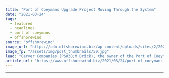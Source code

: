 ```yaml
---
title: "Port of Coeymans Upgrade Project Moving Through the System"
date: "2021-03-24"
tags: 
  - featured
  - headlines
  - port of coeymans
  - offshorewind
source: "offshorewind"
image_url: "https://cdn.offshorewind.biz/wp-content/uploads/sites/2/2021/03/24132003/Port-of-Coeymans_OVERALL-SITE-PLAN_-c-Carver-Companies.jpg"
image_fp: "/assets/img/post_thumbnails/50.jpg"
lead: "Carver Companies (P&#38;M Brick), the owner of the Port of Coeymans deep water inland"
article_url: "https://www.offshorewind.biz/2021/03/24/port-of-coeymans-upgrade-project-moving-through-the-system/"
---
```


---
